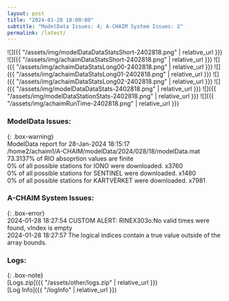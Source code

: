 ```yaml
---
layout: post
title: "2024-01-28 18:00:00"
subtitle: "ModelData Issues: 4; A-CHAIM System Issues: 2"
permalink: /latest/
---
```


![]({{ "/assets/img/modelDataDataStatsShort-2402818.png" | relative_url }})
![]({{ "/assets/img/achaimDataStatsShort-2402818.png" | relative_url }})
![]({{ "/assets/img/achaimDataStatsLong00-2402818.png" | relative_url }})
![]({{ "/assets/img/achaimDataStatsLong01-2402818.png" | relative_url }})
![]({{ "/assets/img/achaimDataStatsLong02-2402818.png" | relative_url }})
![]({{ "/assets/img/modelDataDataStats-2402818.png" | relative_url }})
![]({{ "/assets/img/modelDataStationStats-2402818.png" | relative_url }})
![]({{ "/assets/img/achaimRunTime-2402818.png" | relative_url }})


### ModelData Issues:  
  
{: .box-warning}  
 ModelData report for 28-Jan-2024 18:15:17   
 /home2/achaim1/A-CHAIM/modelData/2024/028/18/modelData.mat   
 73.3137% of RIO absoprtion values are finite   
 0% of all possible stations for IONO were downloaded. x3760   
 0% of all possible stations for SENTINEL were downloaded. x1480   
 0% of all possible stations for KARTVERKET were downloaded. x7981   
  
### A-CHAIM System Issues:  
  
{: .box-error}  
2024-01-28 18:27:54 CUSTOM ALERT: RINEX303o:No valid times were found, vIndex is empty  
2024-01-28 18:27:57 The logical indices contain a true value outside of the array bounds.  

### Logs:  
  
{: .box-note}  
[Logs.zip]({{ "/assets/other/logs.zip" | relative_url }})  
[Log Info]({{ "/logInfo" | relative_url }})  
